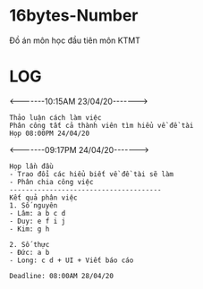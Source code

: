 # 16bytes-Number
Đồ án môn học đầu tiên môn KTMT

# LOG
<-------10:15AM 23/04/20------->

	Thảo luận cách làm việc
	Phân công tất cả thành viên tìm hiểu về đề tài
	Họp 08:00PM 24/04/20

<-------09:17PM 24/04/20------->

	Họp lần đầu
	- Trao đổi các hiểu biết về đề tài sẽ làm
	- Phân chia công việc
	--------------------------------------	
	Kết quả phân việc
	1. Số nguyên
	- Lâm: a b c d
	- Duy: e f i j
	- Kim: g h
	
	2. Số thực
	- Đức: a b
	- Long: c d + UI + Viết báo cáo

	Deadline: 08:00AM 28/04/20
